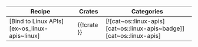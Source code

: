 | Recipe | Crates | Categories |
|--------|--------|------------|
| [Bind to Linux APIs][ex~os_linux-apis~linux] | {{!crate }} | [![cat~os::linux-apis][cat~os::linux-apis~badge]][cat~os::linux-apis] |
